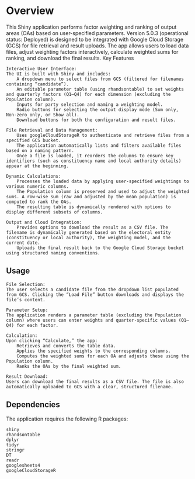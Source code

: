 # Overview

This Shiny application performs factor weighting and ranking of output areas (OAs) based on user-specified parameters. Version 5.0.3 (operational status: Deployed) is designed to be integrated with Google Cloud Storage (GCS) for file retrieval and result uploads. The app allows users to load data files, adjust weighting factors interactively, calculate weighted sums for ranking, and download the final results.
Key Features

    Interactive User Interface:
    The UI is built with Shiny and includes:
        A dropdown menu to select files from GCS (filtered for filenames containing “candidate”).
        An editable parameter table (using rhandsontable) to set weights and quarterly factors (Q1–Q4) for each dimension (excluding the Population column).
        Inputs for party selection and naming a weighting model.
        Radio buttons for selecting the output display mode (Sum only, Non-zero only, or Show all).
        Download buttons for both the configuration and result files.

    File Retrieval and Data Management:
        Uses googleCloudStorageR to authenticate and retrieve files from a specified GCS bucket.
        The application automatically lists and filters available files based on a naming pattern.
        Once a file is loaded, it reorders the columns to ensure key identifiers (such as constituency name and local authority details) appear at the beginning.

    Dynamic Calculations:
        Processes the loaded data by applying user-specified weightings to various numeric columns.
        The Population column is preserved and used to adjust the weighted sums. A row-wise sum (raw and adjusted by the mean population) is computed to rank the OAs.
        The resulting table is dynamically rendered with options to display different subsets of columns.

    Output and Cloud Integration:
        Provides options to download the result as a CSV file. The filename is dynamically generated based on the electoral entity (constituency or local authority), the weighting model, and the current date.
        Uploads the final result back to the Google Cloud Storage bucket using structured naming conventions.

## Usage

    File Selection:
    The user selects a candidate file from the dropdown list populated from GCS. Clicking the “Load File” button downloads and displays the file’s content.

    Parameter Setup:
    The application renders a parameter table (excluding the Population column) where users can enter weights and quarter-specific values (Q1–Q4) for each factor.

    Calculation:
    Upon clicking “Calculate,” the app:
        Retrieves and converts the table data.
        Applies the specified weights to the corresponding columns.
        Computes the weighted sums for each OA and adjusts these using the Population column.
        Ranks the OAs by the final weighted sum.

    Result Download:
    Users can download the final results as a CSV file. The file is also automatically uploaded to GCS with a clear, structured filename.

## Dependencies

The application requires the following R packages:

    shiny
    rhandsontable
    dplyr
    tidyr
    stringr
    DT
    readr
    googlesheets4
    googleCloudStorageR
